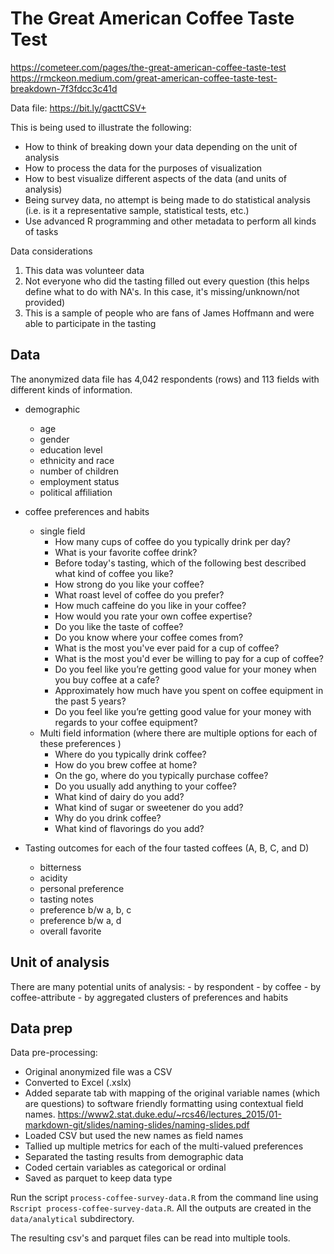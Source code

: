 # The Great American Coffee Taste Test

https://cometeer.com/pages/the-great-american-coffee-taste-test
https://rmckeon.medium.com/great-american-coffee-taste-test-breakdown-7f3fdcc3c41d

Data file: https://bit.ly/gacttCSV+

This is being used to illustrate the following:
- How to think of breaking down your data depending on the unit of analysis
- How to process the data for the purposes of visualization
- How to best visualize different aspects of the data (and units of analysis)
- Being survey data, no attempt is being made to do statistical analysis (i.e. is it a representative sample, statistical tests, etc.)
- Use advanced R programming and other metadata to perform all kinds of tasks
  
Data considerations

1. This data was volunteer data
2. Not everyone who did the tasting filled out every question (this helps define what to do with NA's. In this case, it's missing/unknown/not provided)
3. This is a sample of people who are fans of James Hoffmann and were able to participate in the tasting


## Data

The anonymized data file has 4,042 respondents (rows) and 113 fields with different kinds of information. 

- demographic
    - age
    - gender
    - education level
    - ethnicity and race
    - number of children
    - employment status
    - political affiliation

- coffee preferences and habits
    - single field
        - How many cups of coffee do you typically drink per day?
        - What is your favorite coffee drink?
        - Before today's tasting, which of the following best described what kind of coffee you like?
        - How strong do you like your coffee?
        - What roast level of coffee do you prefer?
        - How much caffeine do you like in your coffee?
        - How would you rate your own coffee expertise?
        - Do you like the taste of coffee?
        - Do you know where your coffee comes from?
        - What is the most you've ever paid for a cup of coffee?
        - What is the most you'd ever be willing to pay for a cup of coffee?
        - Do you feel like you’re getting good value for your money when you buy coffee at a cafe?
        - Approximately how much have you spent on coffee equipment in the past 5 years?
        - Do you feel like you’re getting good value for your money with regards to your coffee equipment?
    - Multi field information (where there are multiple options for each of these preferences )
        - Where do you typically drink coffee?
        - How do you brew coffee at home?
        - On the go, where do you typically purchase coffee?
        - Do you usually add anything to your coffee?
        - What kind of dairy do you add?
        - What kind of sugar or sweetener do you add?
        - Why do you drink coffee?
        - What kind of flavorings do you add?

- Tasting outcomes for each of the four tasted coffees (A, B, C, and D)
    - bitterness
    - acidity
    - personal preference
    - tasting notes
    - preference b/w a, b, c
    - preference b/w a, d
    - overall favorite


## Unit of analysis

There are many potential units of analysis:
    - by respondent
    - by coffee
    - by coffee-attribute
    - by aggregated clusters of preferences and habits

## Data prep

Data pre-processing:

- Original anonymized file was a CSV
- Converted to Excel (.xslx)
- Added separate tab with mapping of the original variable names (which are questions) to software friendly formatting using contextual field names. https://www2.stat.duke.edu/~rcs46/lectures_2015/01-markdown-git/slides/naming-slides/naming-slides.pdf
- Loaded CSV but used the new names as field names
- Tallied up multiple metrics for each of the multi-valued preferences
- Separated the tasting results from demographic data
- Coded certain variables as categorical or ordinal 
- Saved as parquet to keep data type

Run the script `process-coffee-survey-data.R` from the command line using `Rscript process-coffee-survey-data.R`. All the outputs are created in the `data/analytical` subdirectory.

The resulting csv's and parquet files can be read into multiple tools.